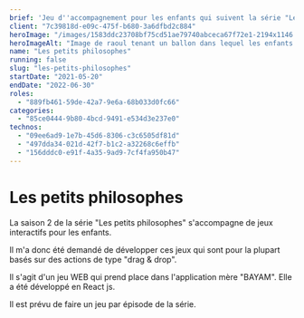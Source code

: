 ```yaml
---
brief: 'Jeu d''accompagnement pour les enfants qui suivent la série "Les petits philosophes"'
client: "7c39818d-e09c-475f-b680-3a6dfbd2c884"
heroImage: "/images/1583ddc23708bf75cd51ae79740abceca67f72e1-2194x1146.png"
heroImageAlt: "Image de raoul tenant un ballon dans lequel les enfants glissent des yeux et une bouche pour composer une expression"
name: "Les petits philosophes"
running: false
slug: "les-petits-philosophes"
startDate: "2021-05-20"
endDate: "2022-06-30"
roles:
  - "889fb461-59de-42a7-9e6a-68b033d0fc66"
categories:
  - "85ce0444-9b80-4bcd-9491-e534d3e237e0"
technos:
  - "09ee6ad9-1e7b-45d6-8306-c3c6505df81d"
  - "497dda34-021d-42f7-b1c2-a32268c6effb"
  - "156dddc0-e91f-4a35-9ad9-7cf4fa950b47"
---
```


# Les petits philosophes

La saison 2 de la série "Les petits philosophes" s'accompagne de jeux interactifs pour les enfants.

Il m'a donc été demandé de développer ces jeux qui sont pour la plupart basés sur des actions de type "drag & drop".

Il s'agit d'un jeu WEB qui prend place dans l'application mère "BAYAM". Elle a été développé en React js.

Il est prévu de faire un jeu par épisode de la série.
